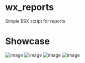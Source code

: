 # wx_reports
Simple ESX script for reports

# Showcase
![image](https://github.com/nwvh/wx_reports/assets/76164598/39fb7944-49be-492a-aa1f-02413c998445)
![image](https://github.com/nwvh/wx_reports/assets/76164598/fa0448fb-d27c-4f61-a7ce-69bec8691b70)
![image](https://github.com/nwvh/wx_reports/assets/76164598/0611695c-3063-4e80-817e-6476f90a537e)
![image](https://github.com/nwvh/wx_reports/assets/76164598/115cbcea-3d83-43ca-8096-f613f0b4a057)
